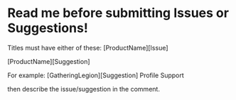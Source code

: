 # Read me before submitting Issues or Suggestions!

Titles must have either of these:
[ProductName][Issue]

[ProductName][Suggestion]

For example:
[GatheringLegion][Suggestion] Profile Support

then describe the issue/suggestion in the comment.

